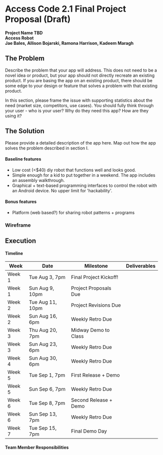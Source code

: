 # Access Code 2.1 Final Project Proposal (Draft)

**Project Name TBD**  
**Access Robot**  
**Jae Bales, Allison Bojarski, Ramona Harrison, Kadeem Maragh**  

## The Problem 

Describe the problem that your app will address. This does not need to be a novel idea or product, but your app should not directly recreate an existing product. If you are basing the app on an existing product, there should be some edge to your design or feature that solves a problem with that existing product.

In this section, please frame the issue with supporting statistics about the need (market size, competitors, use cases). You should fully think through your user - who is your user? Why do they need this app? How are they using it?

## The Solution 

Please provide a detailed description of the app here. Map out how the app solves the problem described in section I. 
#### Baseline features

 * Low cost (<$40) diy robot that functions well and looks good.
 * Simple enough for a kid to put together in a weekend. The app includes an assembly walkthrough.
 * Graphical + text-based programming interfaces to control the robot with an Android device. No upper limit for 'hackability'.

#### Bonus features

 * Platform (web based?) for sharing robot patterns + programs

### Wireframe


## Execution

#### Timeline

| Week | Date | Milestone | Deliverables | 
|---|---|---|---|
| Week 1 | Tue Aug 3, 7pm | Final Project Kickoff! | |
| Week 1 | Sun Aug 9, 10pm | Project Proposals Due | |
| Week 2 | Tue Aug 11, 10pm | Project Revisions Due | |
| Week 2 | Sun Aug 16, 6pm | Weekly Retro Due | |
| Week 3 | Thu Aug 20, 7pm | Midway Demo to Class | |
| Week 3 | Sun Aug 23, 6pm | Weekly Retro Due | |
| Week 4 | Sun Aug 30, 6pm | Weekly Retro Due | |
| Week 5 | Tue Sep 1, 7pm | First Release + Demo | |
| Week 5 | Sun Sep 6, 7pm | Weekly Retro Due | |
| Week 6 | Tue Sep 8, 7pm | Second Release + Demo | |
| Week 6 | Sun Sep 13, 7pm | Weekly Retro Due | |
| Week 7 | Tue Sep 15, 7pm | Final Demo Day | |

#### Team Member Responsibilities
